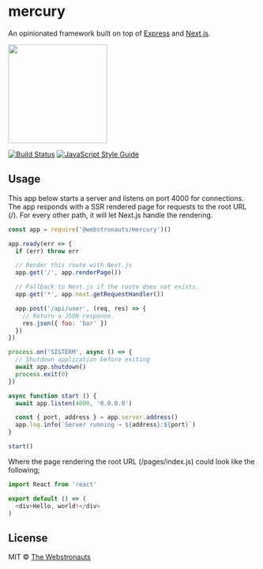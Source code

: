 # mercury

An opinionated framework built on top of [Express](https://expressjs.com/) and [Next.js](https://github.com/zeit/next.js/).

<img src="https://media.giphy.com/media/jaBE1ctpbIv0k/200w_d.gif" width="200" />

[![Build Status](https://semaphoreci.com/api/v1/projects/6c426a6f-60a5-4716-9f09-797a2913ad55/1814984/shields_badge.svg)](https://semaphoreci.com/webstronauts/mercury)
[![JavaScript Style Guide](https://img.shields.io/badge/code_style-standard-brightgreen.svg)](https://standardjs.com)

## Usage

This app below starts a server and listens on port 4000 for connections. The app responds with a SSR rendered page for requests to the root URL (/). For every other path, it will let Next.js handle the rendering.

```js
const app = require('@webstronauts/mercury')()

app.ready(err => {
  if (err) throw err

  // Render this route with Next.js
  app.get('/', app.renderPage())

  // Fallback to Next.js if the route does not exists.
  app.get('*', app.next.getRequestHandler())

  app.post('/api/user', (req, res) => {
    // Return a JSON response.
    res.json({ foo: 'bar' })
  })
})

process.on('SIGTERM', async () => {
  // Shutdown application before exiting
  await app.shutdown()
  process.exit(0)
})

async function start () {
  await app.listen(4000, '0.0.0.0')

  const { port, address } = app.server.address()
  app.log.info(`Server running → ${address}:${port}`)
}

start()
```

Where the page rendering the root URL (/pages/index.js) could look like the following;

```js
import React from 'react'

export default () => (
  <div>Hello, world!</div>
)
```

## License

MIT © [The Webstronauts](https://www.webstronauts.co/?utm_source=mercury&utm_medium=github)
